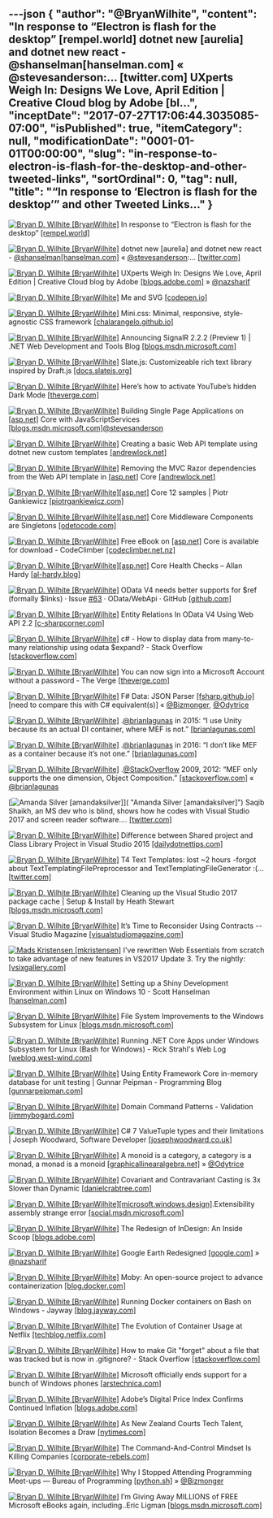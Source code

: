 ---json
{
  "author": "@BryanWilhite",
  "content": "In response to “Electron is flash for the desktop” [rempel.world] dotnet new [aurelia] and dotnet new react - @shanselman[hanselman.com] « @stevesanderson:… [twitter.com] UXperts Weigh In: Designs We Love, April Edition | Creative Cloud blog by Adobe [bl...",
  "inceptDate": "2017-07-27T17:06:44.3035085-07:00",
  "isPublished": true,
  "itemCategory": null,
  "modificationDate": "0001-01-01T00:00:00",
  "slug": "in-response-to-electron-is-flash-for-the-desktop-and-other-tweeted-links",
  "sortOrdinal": 0,
  "tag": null,
  "title": "“In response to ‘Electron is flash for the desktop’” and other Tweeted Links…"
}
---

[<img alt="Bryan D. Wilhite [BryanWilhite]" src="https://songhay.blob.core.windows.net/shared-social-twitter/BryanWilhite.jpeg">](http://t.co/UNdqV0Z1zz "Bryan D. Wilhite [BryanWilhite]") In response to “Electron is flash for the desktop” [[rempel.world]](https://rempel.world/posts/electron.html)

[<img alt="Bryan D. Wilhite [BryanWilhite]" src="https://songhay.blob.core.windows.net/shared-social-twitter/BryanWilhite.jpeg">](http://t.co/UNdqV0Z1zz "Bryan D. Wilhite [BryanWilhite]") dotnet new [aurelia] and dotnet new react - [@shanselman](http://twitter.com/shanselman)[[hanselman.com]](https://www.hanselman.com/blog/dotnetNewAngularAndDotnetNewReact.aspx) « [@stevesanderson](http://twitter.com/stevesanderson):… [[twitter.com]](https://twitter.com/i/web/status/883108248345292801)

[<img alt="Bryan D. Wilhite [BryanWilhite]" src="https://songhay.blob.core.windows.net/shared-social-twitter/BryanWilhite.jpeg">](http://t.co/UNdqV0Z1zz "Bryan D. Wilhite [BryanWilhite]") UXperts Weigh In: Designs We Love, April Edition | Creative Cloud blog by Adobe [[blogs.adobe.com]](https://blogs.adobe.com/creativecloud/uxperts-weigh-in-designs-we-love-april-edition/) » [@nazsharif](http://twitter.com/nazsharif)

[<img alt="Bryan D. Wilhite [BryanWilhite]" src="https://songhay.blob.core.windows.net/shared-social-twitter/BryanWilhite.jpeg">](http://t.co/UNdqV0Z1zz "Bryan D. Wilhite [BryanWilhite]") Me and SVG [[codepen.io]](http://codepen.io/AmeliaBR/post/me-and-svg)

[<img alt="Bryan D. Wilhite [BryanWilhite]" src="https://songhay.blob.core.windows.net/shared-social-twitter/BryanWilhite.jpeg">](http://t.co/UNdqV0Z1zz "Bryan D. Wilhite [BryanWilhite]") Mini.css: Minimal, responsive, style-agnostic CSS framework [[chalarangelo.github.io]](https://chalarangelo.github.io/mini.css/index.html)

[<img alt="Bryan D. Wilhite [BryanWilhite]" src="https://songhay.blob.core.windows.net/shared-social-twitter/BryanWilhite.jpeg">](http://t.co/UNdqV0Z1zz "Bryan D. Wilhite [BryanWilhite]") Announcing SignalR 2.2.2 (Preview 1) | .NET Web Development and Tools Blog [[blogs.msdn.microsoft.com]](https://blogs.msdn.microsoft.com/webdev/2017/04/13/announcing-signalr-2-2-2-preview-1/)

[<img alt="Bryan D. Wilhite [BryanWilhite]" src="https://songhay.blob.core.windows.net/shared-social-twitter/BryanWilhite.jpeg">](http://t.co/UNdqV0Z1zz "Bryan D. Wilhite [BryanWilhite]") Slate.js: Customizeable rich text library inspired by Draft.js [[docs.slatejs.org]](https://docs.slatejs.org/)

[<img alt="Bryan D. Wilhite [BryanWilhite]" src="https://songhay.blob.core.windows.net/shared-social-twitter/BryanWilhite.jpeg">](http://t.co/UNdqV0Z1zz "Bryan D. Wilhite [BryanWilhite]") Here’s how to activate YouTube’s hidden Dark Mode [[theverge.com]](http://www.theverge.com/2017/4/14/15299552/youtube-dark-mode-how-to-activate)

[<img alt="Bryan D. Wilhite [BryanWilhite]" src="https://songhay.blob.core.windows.net/shared-social-twitter/BryanWilhite.jpeg">](http://t.co/UNdqV0Z1zz "Bryan D. Wilhite [BryanWilhite]") Building Single Page Applications on [[asp.net]](http://ASP.NET) Core with JavaScriptServices [[blogs.msdn.microsoft.com]](https://blogs.msdn.microsoft.com/webdev/2017/02/14/building-single-page-applications-on-asp-net-core-with-javascriptservices/)[@stevesanderson](http://twitter.com/stevesanderson)

[<img alt="Bryan D. Wilhite [BryanWilhite]" src="https://songhay.blob.core.windows.net/shared-social-twitter/BryanWilhite.jpeg">](http://t.co/UNdqV0Z1zz "Bryan D. Wilhite [BryanWilhite]") Creating a basic Web API template using dotnet new custom templates [[andrewlock.net]](https://andrewlock.net/creating-a-basic-web-api-template-using-dotnet-new-custom-templates/)

[<img alt="Bryan D. Wilhite [BryanWilhite]" src="https://songhay.blob.core.windows.net/shared-social-twitter/BryanWilhite.jpeg">](http://t.co/UNdqV0Z1zz "Bryan D. Wilhite [BryanWilhite]") Removing the MVC Razor dependencies from the Web API template in [[asp.net]](http://ASP.NET) Core [[andrewlock.net]](https://andrewlock.net/removing-the-mvc-razor-dependencies-from-the-web-api-template-in-asp-net-core/)

[<img alt="Bryan D. Wilhite [BryanWilhite]" src="https://songhay.blob.core.windows.net/shared-social-twitter/BryanWilhite.jpeg">](http://t.co/UNdqV0Z1zz "Bryan D. Wilhite [BryanWilhite]")[[asp.net]](http://ASP.NET) Core 12 samples | Piotr Gankiewicz [[piotrgankiewicz.com]](http://piotrgankiewicz.com/2017/04/17/asp-net-core-12-samples/)

[<img alt="Bryan D. Wilhite [BryanWilhite]" src="https://songhay.blob.core.windows.net/shared-social-twitter/BryanWilhite.jpeg">](http://t.co/UNdqV0Z1zz "Bryan D. Wilhite [BryanWilhite]")[[asp.net]](http://ASP.NET) Core Middleware Components are Singletons [[odetocode.com]](http://odetocode.com/blogs/scott/archive/2017/04/19/asp-net-core-middleware-components-are-singletons.aspx)

[<img alt="Bryan D. Wilhite [BryanWilhite]" src="https://songhay.blob.core.windows.net/shared-social-twitter/BryanWilhite.jpeg">](http://t.co/UNdqV0Z1zz "Bryan D. Wilhite [BryanWilhite]") Free eBook on [[asp.net]](http://ASP.Net) Core is available for download - CodeClimber [[codeclimber.net.nz]](http://codeclimber.net.nz/archive/2017/04/20/free-ebook-on-aspnet-core-is-available-for-download/)

[<img alt="Bryan D. Wilhite [BryanWilhite]" src="https://songhay.blob.core.windows.net/shared-social-twitter/BryanWilhite.jpeg">](http://t.co/UNdqV0Z1zz "Bryan D. Wilhite [BryanWilhite]")[[asp.net]](http://ASP.NET) Core Health Checks – Allan Hardy [[al-hardy.blog]](https://al-hardy.blog/2017/04/17/asp-net-core-health-checking/)

[<img alt="Bryan D. Wilhite [BryanWilhite]" src="https://songhay.blob.core.windows.net/shared-social-twitter/BryanWilhite.jpeg">](http://t.co/UNdqV0Z1zz "Bryan D. Wilhite [BryanWilhite]") OData V4 needs better supports for $ref (formally $links) · Issue [#63](http://twitter.com/search?q=%2363) · OData/WebApi · GitHub [[github.com]](https://github.com/OData/WebApi/issues/63)

[<img alt="Bryan D. Wilhite [BryanWilhite]" src="https://songhay.blob.core.windows.net/shared-social-twitter/BryanWilhite.jpeg">](http://t.co/UNdqV0Z1zz "Bryan D. Wilhite [BryanWilhite]") Entity Relations In OData V4 Using Web API 2.2 [[c-sharpcorner.com]](http://www.c-sharpcorner.com/article/entity-relations-in-odata-v4-using-web-api-2-22/)

[<img alt="Bryan D. Wilhite [BryanWilhite]" src="https://songhay.blob.core.windows.net/shared-social-twitter/BryanWilhite.jpeg">](http://t.co/UNdqV0Z1zz "Bryan D. Wilhite [BryanWilhite]") c# - How to display data from many-to-many relationship using odata $expand? - Stack Overflow [[stackoverflow.com]](https://stackoverflow.com/questions/36729864/how-to-display-data-from-many-to-many-relationship-using-odata-expand)

[<img alt="Bryan D. Wilhite [BryanWilhite]" src="https://songhay.blob.core.windows.net/shared-social-twitter/BryanWilhite.jpeg">](http://t.co/UNdqV0Z1zz "Bryan D. Wilhite [BryanWilhite]") You can now sign into a Microsoft Account without a password - The Verge [[theverge.com]](http://www.theverge.com/2017/4/18/15345300/microsoft-account-no-password-authenticator-app-feature)

[<img alt="Bryan D. Wilhite [BryanWilhite]" src="https://songhay.blob.core.windows.net/shared-social-twitter/BryanWilhite.jpeg">](http://t.co/UNdqV0Z1zz "Bryan D. Wilhite [BryanWilhite]") F# Data: JSON Parser [[fsharp.github.io]](http://fsharp.github.io/FSharp.Data/library/JsonValue.html) [need to compare this with C# equivalent(s)] « [@Bizmonger](http://twitter.com/Bizmonger), [@Odytrice](http://twitter.com/Odytrice)

[<img alt="Bryan D. Wilhite [BryanWilhite]" src="https://songhay.blob.core.windows.net/shared-social-twitter/BryanWilhite.jpeg">](http://t.co/UNdqV0Z1zz "Bryan D. Wilhite [BryanWilhite]") .[@brianlagunas](http://twitter.com/brianlagunas) in 2015: “I use Unity because its an actual DI container, where MEF is not.” [[brianlagunas.com]](http://brianlagunas.com/infragistics-webinar-mvvm-made-simple-with-prism-sample-code/)

[<img alt="Bryan D. Wilhite [BryanWilhite]" src="https://songhay.blob.core.windows.net/shared-social-twitter/BryanWilhite.jpeg">](http://t.co/UNdqV0Z1zz "Bryan D. Wilhite [BryanWilhite]") .[@brianlagunas](http://twitter.com/brianlagunas) in 2016: “I don’t like MEF as a container because it’s not one.” [[brianlagunas.com]](http://brianlagunas.com/say-hello-to-the-prism-template-pack/)

[<img alt="Bryan D. Wilhite [BryanWilhite]" src="https://songhay.blob.core.windows.net/shared-social-twitter/BryanWilhite.jpeg">](http://t.co/UNdqV0Z1zz "Bryan D. Wilhite [BryanWilhite]") .[@StackOverflow](http://twitter.com/StackOverflow) 2009, 2012: “MEF only supports the one dimension, Object Composition.” [[stackoverflow.com]](http://stackoverflow.com/questions/216565/why-exactly-isnt-mef-a-di-ioc-container) « [@brianlagunas](http://twitter.com/brianlagunas)

[<img alt="Amanda Silver [amandaksilver]" src="https://songhay.blob.core.windows.net/shared-social-twitter/amandaksilver.jpg">]( "Amanda Silver [amandaksilver]") Saqib Shaikh, an MS dev who is blind, shows how he codes with Visual Studio 2017 and screen reader software.… [[twitter.com]](https://twitter.com/i/web/status/864251615313674240)

[<img alt="Bryan D. Wilhite [BryanWilhite]" src="https://songhay.blob.core.windows.net/shared-social-twitter/BryanWilhite.jpeg">](http://t.co/UNdqV0Z1zz "Bryan D. Wilhite [BryanWilhite]") Difference between Shared project and Class Library Project in Visual Studio 2015 [[dailydotnettips.com]](http://dailydotnettips.com/2015/07/30/difference-between-shared-project-and-class-library-project-in-visual-studio-2015/)

[<img alt="Bryan D. Wilhite [BryanWilhite]" src="https://songhay.blob.core.windows.net/shared-social-twitter/BryanWilhite.jpeg">](http://t.co/UNdqV0Z1zz "Bryan D. Wilhite [BryanWilhite]") T4 Text Templates: lost ~2 hours -forgot about TextTemplatingFilePreprocessor and TextTemplatingFileGenerator :(… [[twitter.com]](https://twitter.com/i/web/status/885238792327757824)

[<img alt="Bryan D. Wilhite [BryanWilhite]" src="https://songhay.blob.core.windows.net/shared-social-twitter/BryanWilhite.jpeg">](http://t.co/UNdqV0Z1zz "Bryan D. Wilhite [BryanWilhite]") Cleaning up the Visual Studio 2017 package cache | Setup &amp; Install by Heath Stewart [[blogs.msdn.microsoft.com]](https://blogs.msdn.microsoft.com/heaths/2017/04/19/cleaning-up-the-visual-studio-2017-package-cache/)

[<img alt="Bryan D. Wilhite [BryanWilhite]" src="https://songhay.blob.core.windows.net/shared-social-twitter/BryanWilhite.jpeg">](http://t.co/UNdqV0Z1zz "Bryan D. Wilhite [BryanWilhite]") It’s Time to Reconsider Using Contracts -- Visual Studio Magazine [[visualstudiomagazine.com]](https://visualstudiomagazine.com/articles/2017/04/01/reconsider-using-contracts.aspx)

[<img alt="Mads Kristensen [mkristensen]" src="https://songhay.blob.core.windows.net/shared-social-twitter/mkristensen.jpeg">](http://t.co/uzMyatLQEv "Mads Kristensen [mkristensen]") I've rewritten Web Essentials from scratch to take advantage of new features in VS2017 Update 3. Try the nightly: [[vsixgallery.com]](http://vsixgallery.com/extension/bb7e2273-9a70-4e5e-b4dd-1f361b6166c0/)

[<img alt="Bryan D. Wilhite [BryanWilhite]" src="https://songhay.blob.core.windows.net/shared-social-twitter/BryanWilhite.jpeg">](http://t.co/UNdqV0Z1zz "Bryan D. Wilhite [BryanWilhite]") Setting up a Shiny Development Environment within Linux on Windows 10 - Scott Hanselman [[hanselman.com]](https://www.hanselman.com/blog/SettingUpAShinyDevelopmentEnvironmentWithinLinuxOnWindows10.aspx)

[<img alt="Bryan D. Wilhite [BryanWilhite]" src="https://songhay.blob.core.windows.net/shared-social-twitter/BryanWilhite.jpeg">](http://t.co/UNdqV0Z1zz "Bryan D. Wilhite [BryanWilhite]") File System Improvements to the Windows Subsystem for Linux [[blogs.msdn.microsoft.com]](https://blogs.msdn.microsoft.com/wsl/2017/04/18/file-system-improvements-to-the-windows-subsystem-for-linux/)

[<img alt="Bryan D. Wilhite [BryanWilhite]" src="https://songhay.blob.core.windows.net/shared-social-twitter/BryanWilhite.jpeg">](http://t.co/UNdqV0Z1zz "Bryan D. Wilhite [BryanWilhite]") Running .NET Core Apps under Windows Subsystem for Linux (Bash for Windows) - Rick Strahl's Web Log [[weblog.west-wind.com]](https://weblog.west-wind.com/posts/2017/Apr/13/Running-NET-Core-Apps-under-Windows-Subsystem-for-Linux-Bash-for-Windows)

[<img alt="Bryan D. Wilhite [BryanWilhite]" src="https://songhay.blob.core.windows.net/shared-social-twitter/BryanWilhite.jpeg">](http://t.co/UNdqV0Z1zz "Bryan D. Wilhite [BryanWilhite]") Using Entity Framework Core in-memory database for unit testing | Gunnar Peipman - Programming Blog [[gunnarpeipman.com]](http://gunnarpeipman.com/2017/04/aspnet-core-ef-inmemory/)

[<img alt="Bryan D. Wilhite [BryanWilhite]" src="https://songhay.blob.core.windows.net/shared-social-twitter/BryanWilhite.jpeg">](http://t.co/UNdqV0Z1zz "Bryan D. Wilhite [BryanWilhite]") Domain Command Patterns - Validation [[jimmybogard.com]](https://jimmybogard.com/domain-command-patterns-validation/)

[<img alt="Bryan D. Wilhite [BryanWilhite]" src="https://songhay.blob.core.windows.net/shared-social-twitter/BryanWilhite.jpeg">](http://t.co/UNdqV0Z1zz "Bryan D. Wilhite [BryanWilhite]") C# 7 ValueTuple types and their limitations | Joseph Woodward, Software Developer [[josephwoodward.co.uk]](http://josephwoodward.co.uk/2017/04/csharp-7-valuetuple-types-and-their-limitations)

[<img alt="Bryan D. Wilhite [BryanWilhite]" src="https://songhay.blob.core.windows.net/shared-social-twitter/BryanWilhite.jpeg">](http://t.co/UNdqV0Z1zz "Bryan D. Wilhite [BryanWilhite]") A monoid is a category, a category is a monad, a monad is a monoid [[graphicallinearalgebra.net]](https://graphicallinearalgebra.net/2017/04/16/a-monoid-is-a-category-a-category-is-a-monad-a-monad-is-a-monoid/) » [@Odytrice](http://twitter.com/Odytrice)

[<img alt="Bryan D. Wilhite [BryanWilhite]" src="https://songhay.blob.core.windows.net/shared-social-twitter/BryanWilhite.jpeg">](http://t.co/UNdqV0Z1zz "Bryan D. Wilhite [BryanWilhite]") Covariant and Contravariant Casting is 3x Slower than Dynamic [[danielcrabtree.com]](https://www.danielcrabtree.com/blog/214/covariant-and-contravariant-casting-is-3x-slower-than-dynamic)

[<img alt="Bryan D. Wilhite [BryanWilhite]" src="https://songhay.blob.core.windows.net/shared-social-twitter/BryanWilhite.jpeg">](http://t.co/UNdqV0Z1zz "Bryan D. Wilhite [BryanWilhite]")[[microsoft.windows.design]](http://Microsoft.Windows.Design).Extensibility assembly strange error [[social.msdn.microsoft.com]](https://social.msdn.microsoft.com/Forums/vstudio/en-US/8559aca0-344e-4b22-bae4-489d5964a8eb/microsoftwindowsdesignextensibility-assembly-strange-error?forum=wpf)

[<img alt="Bryan D. Wilhite [BryanWilhite]" src="https://songhay.blob.core.windows.net/shared-social-twitter/BryanWilhite.jpeg">](http://t.co/UNdqV0Z1zz "Bryan D. Wilhite [BryanWilhite]") The Redesign of InDesign: An Inside Scoop [[blogs.adobe.com]](https://blogs.adobe.com/creativecloud/the-redesign-of-indesign-an-inside-scoop/)

[<img alt="Bryan D. Wilhite [BryanWilhite]" src="https://songhay.blob.core.windows.net/shared-social-twitter/BryanWilhite.jpeg">](http://t.co/UNdqV0Z1zz "Bryan D. Wilhite [BryanWilhite]") Google Earth Redesigned [[google.com]](https://www.google.com/earth/) » [@nazsharif](http://twitter.com/nazsharif)

[<img alt="Bryan D. Wilhite [BryanWilhite]" src="https://songhay.blob.core.windows.net/shared-social-twitter/BryanWilhite.jpeg">](http://t.co/UNdqV0Z1zz "Bryan D. Wilhite [BryanWilhite]") Moby: An open-source project to advance containerization [[blog.docker.com]](https://blog.docker.com/2017/04/introducing-the-moby-project/)

[<img alt="Bryan D. Wilhite [BryanWilhite]" src="https://songhay.blob.core.windows.net/shared-social-twitter/BryanWilhite.jpeg">](http://t.co/UNdqV0Z1zz "Bryan D. Wilhite [BryanWilhite]") Running Docker containers on Bash on Windows - Jayway [[blog.jayway.com]](https://blog.jayway.com/2017/04/19/running-docker-on-bash-on-windows/)

[<img alt="Bryan D. Wilhite [BryanWilhite]" src="https://songhay.blob.core.windows.net/shared-social-twitter/BryanWilhite.jpeg">](http://t.co/UNdqV0Z1zz "Bryan D. Wilhite [BryanWilhite]") The Evolution of Container Usage at Netflix [[techblog.netflix.com]](http://techblog.netflix.com/2017/04/the-evolution-of-container-usage-at.html)

[<img alt="Bryan D. Wilhite [BryanWilhite]" src="https://songhay.blob.core.windows.net/shared-social-twitter/BryanWilhite.jpeg">](http://t.co/UNdqV0Z1zz "Bryan D. Wilhite [BryanWilhite]") How to make Git "forget" about a file that was tracked but is now in .gitignore? - Stack Overflow [[stackoverflow.com]](http://stackoverflow.com/questions/1274057/how-to-make-git-forget-about-a-file-that-was-tracked-but-is-now-in-gitignore)

[<img alt="Bryan D. Wilhite [BryanWilhite]" src="https://songhay.blob.core.windows.net/shared-social-twitter/BryanWilhite.jpeg">](http://t.co/UNdqV0Z1zz "Bryan D. Wilhite [BryanWilhite]") Microsoft officially ends support for a bunch of Windows phones [[arstechnica.com]](https://arstechnica.com/gadgets/2017/04/microsoft-officially-ends-support-for-a-bunch-of-windows-phones/)

[<img alt="Bryan D. Wilhite [BryanWilhite]" src="https://songhay.blob.core.windows.net/shared-social-twitter/BryanWilhite.jpeg">](http://t.co/UNdqV0Z1zz "Bryan D. Wilhite [BryanWilhite]") Adobe’s Digital Price Index Confirms Continued Inflation [[blogs.adobe.com]](https://blogs.adobe.com/conversations/2017/04/adobes-digital-price-index-confirms-continued-inflation.html)

[<img alt="Bryan D. Wilhite [BryanWilhite]" src="https://songhay.blob.core.windows.net/shared-social-twitter/BryanWilhite.jpeg">](http://t.co/UNdqV0Z1zz "Bryan D. Wilhite [BryanWilhite]") As New Zealand Courts Tech Talent, Isolation Becomes a Draw [[nytimes.com]](https://www.nytimes.com/2017/04/14/technology/new-zealand-tech-industry.html)

[<img alt="Bryan D. Wilhite [BryanWilhite]" src="https://songhay.blob.core.windows.net/shared-social-twitter/BryanWilhite.jpeg">](http://t.co/UNdqV0Z1zz "Bryan D. Wilhite [BryanWilhite]") The Command-And-Control Mindset Is Killing Companies [[corporate-rebels.com]](http://corporate-rebels.com/mindset/)

[<img alt="Bryan D. Wilhite [BryanWilhite]" src="https://songhay.blob.core.windows.net/shared-social-twitter/BryanWilhite.jpeg">](http://t.co/UNdqV0Z1zz "Bryan D. Wilhite [BryanWilhite]") Why I Stopped Attending Programming Meet-ups — Bureau of Programming [[python.sh]](https://python.sh/2017/4/why-i-stopped-attending-programming-meetups) » [@Bizmonger](http://twitter.com/Bizmonger)

[<img alt="Bryan D. Wilhite [BryanWilhite]" src="https://songhay.blob.core.windows.net/shared-social-twitter/BryanWilhite.jpeg">](http://t.co/UNdqV0Z1zz "Bryan D. Wilhite [BryanWilhite]") I’m Giving Away MILLIONS of FREE Microsoft eBooks again, including..Eric Ligman [[blogs.msdn.microsoft.com]](https://blogs.msdn.microsoft.com/mssmallbiz/2017/07/11/largest-free-microsoft-ebook-giveaway-im-giving-away-millions-of-free-microsoft-ebooks-again-including-windows-10-office-365-office-2016-power-bi-azure-windows-8-1-office-2013-sharepo/)
